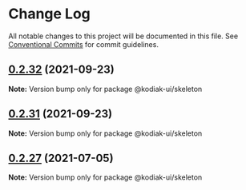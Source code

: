 # Change Log

All notable changes to this project will be documented in this file.
See [Conventional Commits](https://conventionalcommits.org) for commit guidelines.

## [0.2.32](https://github.com/skyverge/kodiak-ui/compare/@kodiak-ui/skeleton@0.2.31...@kodiak-ui/skeleton@0.2.32) (2021-09-23)

**Note:** Version bump only for package @kodiak-ui/skeleton





## [0.2.31](https://github.com/skyverge/kodiak-ui/compare/@kodiak-ui/skeleton@0.2.30...@kodiak-ui/skeleton@0.2.31) (2021-09-23)

**Note:** Version bump only for package @kodiak-ui/skeleton





## [0.2.27](https://github.com/skyverge/kodiak-ui/compare/@kodiak-ui/skeleton@0.2.26...@kodiak-ui/skeleton@0.2.27) (2021-07-05)

**Note:** Version bump only for package @kodiak-ui/skeleton
